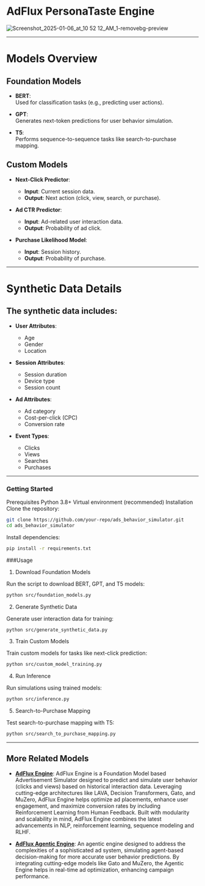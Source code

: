 # AdFlux PersonaTaste Engine

![Screenshot_2025-01-06_at_10 52 12_AM_1-removebg-preview](https://github.com/user-attachments/assets/c0a7bde4-9ade-4689-993e-596212a1c083)

---

# Models Overview

## Foundation Models
- **BERT**:  
  Used for classification tasks (e.g., predicting user actions).  

- **GPT**:  
  Generates next-token predictions for user behavior simulation.  

- **T5**:  
  Performs sequence-to-sequence tasks like search-to-purchase mapping.  

## Custom Models
- **Next-Click Predictor**:  
  - **Input**: Current session data.  
  - **Output**: Next action (click, view, search, or purchase).  

- **Ad CTR Predictor**:  
  - **Input**: Ad-related user interaction data.  
  - **Output**: Probability of ad click.  

- **Purchase Likelihood Model**:  
  - **Input**: Session history.  
  - **Output**: Probability of purchase.  

---

# Synthetic Data Details

## The synthetic data includes:
- **User Attributes**:  
  - Age  
  - Gender  
  - Location  

- **Session Attributes**:  
  - Session duration  
  - Device type  
  - Session count  

- **Ad Attributes**:  
  - Ad category  
  - Cost-per-click (CPC)  
  - Conversion rate  

- **Event Types**:  
  - Clicks  
  - Views  
  - Searches  
  - Purchases
 
---
### Getting Started

Prerequisites
Python 3.8+
Virtual environment (recommended)
Installation
Clone the repository:
```bash
git clone https://github.com/your-repo/ads_behavior_simulator.git
cd ads_behavior_simulator
```
Install dependencies:
```bash
pip install -r requirements.txt
```

###Usage
1. Download Foundation Models

Run the script to download BERT, GPT, and T5 models:
```bash
python src/foundation_models.py
```
2. Generate Synthetic Data

Generate user interaction data for training:
```bash
python src/generate_synthetic_data.py
```
3. Train Custom Models

Train custom models for tasks like next-click prediction:
```bash
python src/custom_model_training.py
```
4. Run Inference

Run simulations using trained models:
```bash
python src/inference.py
```
5. Search-to-Purchase Mapping

Test search-to-purchase mapping with T5:
```bash
python src/search_to_purchase_mapping.py
```
---

## More Related Models

- **[AdFlux Engine](https://github.com/SJ9VRF/AdFlux-Engine)**: AdFlux Engine is a Foundation Model based Advertisement Simulator designed to predict and simulate user behavior (clicks and views) based on historical interaction data. Leveraging cutting-edge architectures like LAVA, Decision Transformers, Gato, and MuZero, AdFlux Engine helps optimize ad placements, enhance user engagement, and maximize conversion rates by including Reinforcement Learning from Human Feedback. Built with modularity and scalability in mind, AdFlux Engine combines the latest advancements in NLP, reinforcement learning, sequence modeling and RLHF.

- **[AdFlux Agentic Engine](https://github.com/SJ9VRF/AdFlux-Agentic-Engine)**: An agentic engine designed to address the complexities of a sophisticated ad system, simulating agent-based decision-making for more accurate user behavior predictions. By integrating cutting-edge models like Gato and MuZero, the Agentic Engine helps in real-time ad optimization, enhancing campaign performance.
